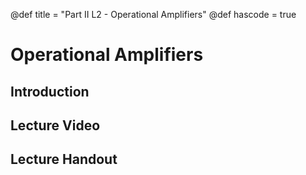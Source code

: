 @def title = "Part II L2 - Operational Amplifiers"
@def hascode = true

# Operational Amplifiers
## Introduction

## Lecture Video

## Lecture Handout
